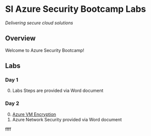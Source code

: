 # SI Azure Security Bootcamp Labs
_Delivering secure cloud solutions_

## Overview
Welcome to Azure Security Bootcamp!

## Labs
### Day 1
  0. Labs Steps are provided via Word document
### Day 2
  0. [Azure VM Encryption](labs/day2-labs/day2-vm-encryption.md)
  1. Azure Network Security provided via Word document

  ffff